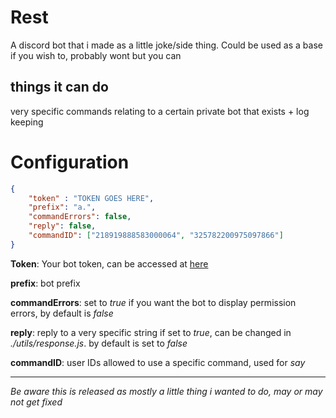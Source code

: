 # Rest
A discord bot that i made as a little joke/side thing. Could be used as a base if you wish to, probably wont but you can

## things it can do
very specific commands relating to a certain private bot that exists + log keeping

# Configuration
```json 
{
    "token" : "TOKEN GOES HERE",
    "prefix": "a.",
    "commandErrors": false,
    "reply": false,
    "commandID": ["218919888583000064", "325782200975097866"]
}
```
**Token**: Your bot token, can be accessed at [here](https://discord.com/developers/applications)

**prefix**: bot prefix

**commandErrors**: set to *true* if you want the bot to display permission errors, by default is *false*

**reply**: reply to a very specific string if set to *true*, can be changed in *./utils/response.js*. by default is set to *false*

**commandID**: user IDs allowed to use a specific command, used for *say*

------

*Be aware this is released as mostly a little thing i wanted to do, may or may not get fixed*